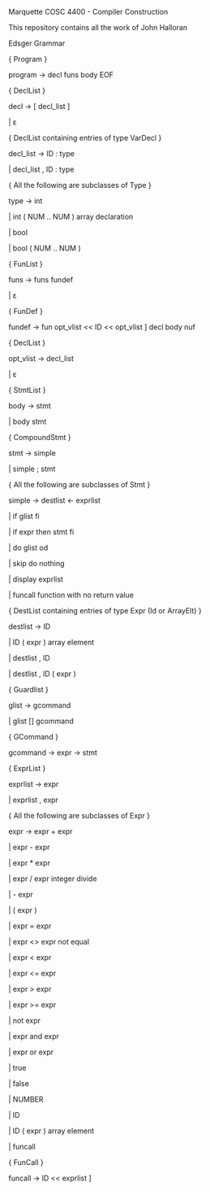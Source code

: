Marquette COSC 4400 - Compiler Construction


This repository contains all the work of John Halloran

Edsger Grammar 

{ Program }

program -> decl funs body EOF

{ DeclList }

decl -> [ decl_list ]

| ε

{ DeclList containing entries of type VarDecl }

decl_list -> ID : type

| decl_list , ID : type

{ All the following are subclasses of Type }

type -> int

| int ( NUM .. NUM ) array declaration

| bool

| bool ( NUM .. NUM )

{ FunList }

funs -> funs fundef

| ε

{ FunDef }

fundef -> fun opt_vlist << ID << opt_vlist ] decl body nuf

{ DeclList }

opt_vlist -> decl_list

| ε

{ StmtList }

body -> stmt

| body stmt

{ CompoundStmt }

stmt -> simple

| simple ; stmt

{ All the following are subclasses of Stmt }

simple -> destlist <- exprlist

| if glist fi

| if expr then stmt fi

| do glist od

| skip do nothing

| display exprlist

| funcall function with no return value



{ DestList containing entries of type Expr (Id or ArrayElt) }

destlist -> ID

| ID ( expr ) array element

| destlist , ID

| destlist , ID ( expr )

{ Guardlist }

glist -> gcommand

| glist [] gcommand

{ GCommand }

gcommand -> expr -> stmt

{ ExprList }

exprlist -> expr

| exprlist , expr

{ All the following are subclasses of Expr }

expr -> expr + expr

| expr - expr

| expr * expr

| expr / expr integer divide

| - expr

| ( expr )

| expr = expr

| expr <> expr not equal

| expr < expr

| expr <= expr

| expr > expr

| expr >= expr

| not expr

| expr and expr

| expr or expr

| true

| false

| NUMBER

| ID

| ID ( expr ) array element

| funcall

{ FunCall }

funcall -> ID << exprlist ]
